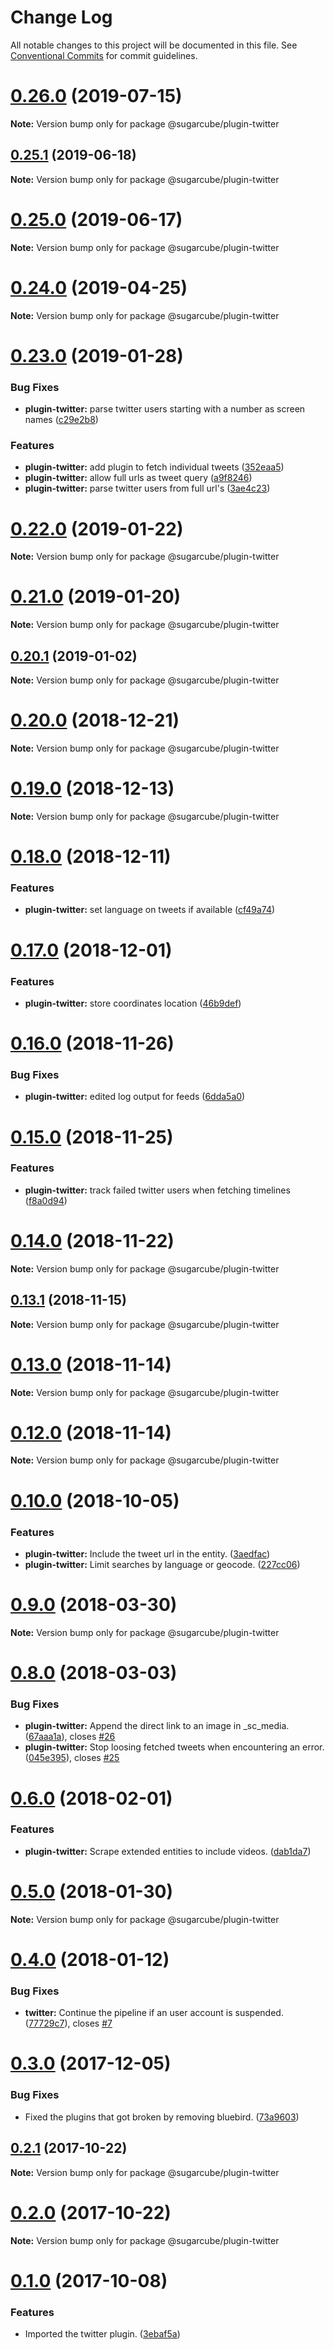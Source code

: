 # Change Log

All notable changes to this project will be documented in this file.
See [Conventional Commits](https://conventionalcommits.org) for commit guidelines.

# [0.26.0](https://github.com/critocrito/sugarcube/compare/v0.25.1...v0.26.0) (2019-07-15)

**Note:** Version bump only for package @sugarcube/plugin-twitter





## [0.25.1](https://github.com/critocrito/sugarcube/compare/v0.25.0...v0.25.1) (2019-06-18)

**Note:** Version bump only for package @sugarcube/plugin-twitter





# [0.25.0](https://github.com/critocrito/sugarcube/compare/v0.24.0...v0.25.0) (2019-06-17)

**Note:** Version bump only for package @sugarcube/plugin-twitter





# [0.24.0](https://github.com/critocrito/sugarcube/compare/v0.23.0...v0.24.0) (2019-04-25)

**Note:** Version bump only for package @sugarcube/plugin-twitter





# [0.23.0](https://github.com/critocrito/sugarcube/compare/v0.22.0...v0.23.0) (2019-01-28)


### Bug Fixes

* **plugin-twitter:** parse twitter users starting with a number as screen names ([c29e2b8](https://github.com/critocrito/sugarcube/commit/c29e2b8))


### Features

* **plugin-twitter:** add plugin to fetch individual tweets ([352eaa5](https://github.com/critocrito/sugarcube/commit/352eaa5))
* **plugin-twitter:** allow full urls as tweet query ([a9f8246](https://github.com/critocrito/sugarcube/commit/a9f8246))
* **plugin-twitter:** parse twitter users from full url's ([3ae4c23](https://github.com/critocrito/sugarcube/commit/3ae4c23))





# [0.22.0](https://github.com/critocrito/sugarcube/compare/v0.21.0...v0.22.0) (2019-01-22)

**Note:** Version bump only for package @sugarcube/plugin-twitter





# [0.21.0](https://github.com/critocrito/sugarcube/compare/v0.20.1...v0.21.0) (2019-01-20)

**Note:** Version bump only for package @sugarcube/plugin-twitter





## [0.20.1](https://github.com/critocrito/sugarcube/compare/v0.20.0...v0.20.1) (2019-01-02)

**Note:** Version bump only for package @sugarcube/plugin-twitter





# [0.20.0](https://github.com/critocrito/sugarcube/compare/v0.19.3...v0.20.0) (2018-12-21)

**Note:** Version bump only for package @sugarcube/plugin-twitter





# [0.19.0](https://github.com/critocrito/sugarcube/compare/v0.18.0...v0.19.0) (2018-12-13)

**Note:** Version bump only for package @sugarcube/plugin-twitter





# [0.18.0](https://github.com/critocrito/sugarcube/compare/v0.17.0...v0.18.0) (2018-12-11)


### Features

* **plugin-twitter:** set language on tweets if available ([cf49a74](https://github.com/critocrito/sugarcube/commit/cf49a74))





# [0.17.0](https://github.com/critocrito/sugarcube/compare/v0.16.0...v0.17.0) (2018-12-01)


### Features

* **plugin-twitter:** store coordinates location ([46b9def](https://github.com/critocrito/sugarcube/commit/46b9def))





# [0.16.0](https://github.com/critocrito/sugarcube/compare/v0.15.0...v0.16.0) (2018-11-26)


### Bug Fixes

* **plugin-twitter:** edited log output for feeds ([6dda5a0](https://github.com/critocrito/sugarcube/commit/6dda5a0))





# [0.15.0](https://github.com/critocrito/sugarcube/compare/v0.14.0...v0.15.0) (2018-11-25)


### Features

* **plugin-twitter:** track failed twitter users when fetching timelines ([f8a0d94](https://github.com/critocrito/sugarcube/commit/f8a0d94))





# [0.14.0](https://github.com/critocrito/sugarcube/compare/v0.13.2...v0.14.0) (2018-11-22)

**Note:** Version bump only for package @sugarcube/plugin-twitter





## [0.13.1](https://github.com/critocrito/sugarcube/compare/v0.13.0...v0.13.1) (2018-11-15)

**Note:** Version bump only for package @sugarcube/plugin-twitter





# [0.13.0](https://github.com/critocrito/sugarcube/compare/v0.12.0...v0.13.0) (2018-11-14)

**Note:** Version bump only for package @sugarcube/plugin-twitter





# [0.12.0](https://github.com/critocrito/sugarcube/compare/v0.11.0...v0.12.0) (2018-11-14)

**Note:** Version bump only for package @sugarcube/plugin-twitter





# [0.10.0](https://github.com/critocrito/sugarcube/compare/v0.9.0...v0.10.0) (2018-10-05)


### Features

* **plugin-twitter:** Include the tweet url in the entity. ([3aedfac](https://github.com/critocrito/sugarcube/commit/3aedfac))
* **plugin-twitter:** Limit searches by language or geocode. ([227cc06](https://github.com/critocrito/sugarcube/commit/227cc06))





<a name="0.9.0"></a>
# [0.9.0](https://github.com/critocrito/sugarcube/compare/v0.8.0...v0.9.0) (2018-03-30)




**Note:** Version bump only for package @sugarcube/plugin-twitter

<a name="0.8.0"></a>
# [0.8.0](https://github.com/critocrito/sugarcube/compare/v0.7.0...v0.8.0) (2018-03-03)


### Bug Fixes

* **plugin-twitter:** Append the direct link to an image in _sc_media. ([67aaa1a](https://github.com/critocrito/sugarcube/commit/67aaa1a)), closes [#26](https://github.com/critocrito/sugarcube/issues/26)
* **plugin-twitter:** Stop loosing fetched tweets when encountering an error. ([045e395](https://github.com/critocrito/sugarcube/commit/045e395)), closes [#25](https://github.com/critocrito/sugarcube/issues/25)




<a name="0.6.0"></a>
# [0.6.0](https://github.com/critocrito/sugarcube/compare/v0.5.1...v0.6.0) (2018-02-01)


### Features

* **plugin-twitter:** Scrape extended entities to include videos. ([dab1da7](https://github.com/critocrito/sugarcube/commit/dab1da7))




<a name="0.5.0"></a>
# [0.5.0](https://github.com/critocrito/sugarcube/compare/v0.4.0...v0.5.0) (2018-01-30)




**Note:** Version bump only for package @sugarcube/plugin-twitter

<a name="0.4.0"></a>
# [0.4.0](https://github.com/critocrito/sugarcube/compare/v0.3.0...v0.4.0) (2018-01-12)


### Bug Fixes

* **twitter:** Continue the pipeline if an user account is suspended. ([77729c7](https://github.com/critocrito/sugarcube/commit/77729c7)), closes [#7](https://github.com/critocrito/sugarcube/issues/7)




<a name="0.3.0"></a>
# [0.3.0](https://github.com/critocrito/sugarcube/compare/v0.1.0...v0.3.0) (2017-12-05)


### Bug Fixes

* Fixed the plugins that got broken by removing bluebird. ([73a9603](https://github.com/critocrito/sugarcube/commit/73a9603))




<a name="0.2.1"></a>
## [0.2.1](https://github.com/critocrito/sugarcube/compare/v0.2.0...v0.2.1) (2017-10-22)




**Note:** Version bump only for package @sugarcube/plugin-twitter

<a name="0.2.0"></a>
# [0.2.0](https://github.com/critocrito/sugarcube/compare/v0.1.0...v0.2.0) (2017-10-22)




**Note:** Version bump only for package @sugarcube/plugin-twitter

<a name="0.1.0"></a>
# [0.1.0](https://github.com/critocrito/sugarcube/compare/v0.0.0...v0.1.0) (2017-10-08)


### Features

* Imported the twitter plugin. ([3ebaf5a](https://github.com/critocrito/sugarcube/commit/3ebaf5a))
